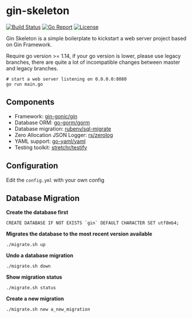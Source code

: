 # gin-skeleton

[![Build Status](https://travis-ci.org/hyperjiang/gin-skeleton.svg?branch=master)](https://travis-ci.org/hyperjiang/gin-skeleton)
[![Go Report](https://goreportcard.com/badge/github.com/hyperjiang/gin-skeleton)](https://goreportcard.com/report/github.com/hyperjiang/gin-skeleton)
[![License](https://img.shields.io/github/license/hyperjiang/gin-skeleton.svg)](https://github.com/hyperjiang/gin-skeleton)

Gin Skeleton is a simple boilerplate to kickstart a web server project based on Gin Framework.

Require go version >= 1.14, if your go version is lower, please use legacy branches,
there are quite a lot of incompatible changes between master and legacy branches.

```
# start a web server listening on 0.0.0.0:8080
go run main.go
```

## Components

- Framework: [gin-gonic/gin](https://github.com/gin-gonic/gin)
- Database ORM: [go-gorm/gorm](https://github.com/go-gorm/gorm)
- Database migration: [rubenv/sql-migrate](https://github.com/rubenv/sql-migrate)
- Zero Allocation JSON Logger: [rs/zerolog](https://github.com/rs/zerolog)
- YAML support: [go-yaml/yaml](https://github.com/go-yaml/yaml)
- Testing toolkit: [stretchr/testify](https://github.com/stretchr/testify)

## Configuration

Edit the `config.yml` with your own config

## Database Migration

**Create the database first**

```
CREATE DATABASE IF NOT EXISTS `gin` DEFAULT CHARACTER SET utf8mb4;
```

**Migrates the database to the most recent version available**

```
./migrate.sh up
```

**Undo a database migration**

```
./migrate.sh down
```

**Show migration status**

```
./migrate.sh status
```

**Create a new migration**

```
./migrate.sh new a_new_migration
```
